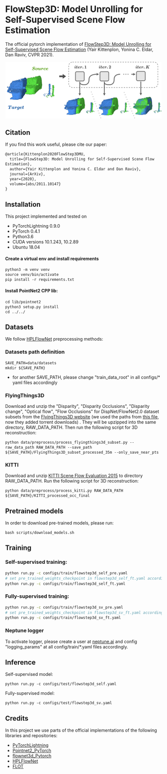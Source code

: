 # FlowStep3D: Model Unrolling for Self-Supervised Scene Flow Estimation
The official pytorch implementation of [FlowStep3D: Model Unrolling for Self-Supervised Scene Flow Estimation](https://arxiv.org/pdf/2011.10147.pdf)
(Yair Kittenplon, Yonina C. Eldar, Dan Raviv, CVPR 2021).

![frames](assets/teaser_git.png)


## Citation
If you find this work useful, please cite our paper:
```
@article{Kittenplon2020FlowStep3DMU,
  title={FlowStep3D: Model Unrolling for Self-Supervised Scene Flow Estimation},
  author={Yair Kittenplon and Yonina C. Eldar and Dan Raviv},
  journal={ArXiv},
  year={2020},
  volume={abs/2011.10147}
}
```

## Installation  
This project implemented and tested on
* PyTorchLightning 0.9.0
* PyTorch 0.4.1  
* Python3.6  
* CUDA versions 10.1.243, 10.2.89
* Ubuntu 18.04

#### Create a virtual env and install requirements  
```
python3 -m venv venv
source venv/bin/activate
pip install -r requirements.txt  
```
#### Install PointNet2 CPP lib:
```
cd lib/pointnet2
python3 setup.py install
cd ../../
```

## Datasets

We follow [HPLFlowNet](https://github.com/laoreja/HPLFlowNet) preprocessing methods:

### Datasets path definition
```
SAVE_PATH=data/datasets
mkdir ${SAVE_PATH}
```
* for another SAVE_PATH, please change "train_data_root" in all configs/* yaml files accordingly

### FlyingThings3D
Download and unzip the "Disparity", "Disparity Occlusions", "Disparity change", "Optical flow", "Flow Occlusions" for DispNet/FlowNet2.0 dataset subsets from the [FlyingThings3D website](https://lmb.informatik.uni-freiburg.de/resources/datasets/SceneFlowDatasets.en.html) (we used the paths from [this file](https://lmb.informatik.uni-freiburg.de/data/FlyingThings3D_subset/FlyingThings3D_subset_all_download_paths.txt), now they added torrent downloads) . They will be upzipped into the same directory, RAW_DATA_PATH. Then run the following script for 3D reconstruction:
```
python data/preprocess/process_flyingthings3d_subset.py --raw_data_path RAW_DATA_PATH --save_path ${SAVE_PATH}/FlyingThings3D_subset_processed_35m --only_save_near_pts
```
### KITTI
Download and unzip [KITTI Scene Flow Evaluation 2015](http://www.cvlibs.net/download.php?file=data_scene_flow.zip) to directory RAW_DATA_PATH. Run the following script for 3D reconstruction:
```
python data/preprocess/process_kitti.py RAW_DATA_PATH ${SAVE_PATH}/KITTI_processed_occ_final
```

## Pretrained models
In order to download pre-trained models, please run:
```
bash scripts/download_models.sh
```

## Training

### Self-supervised training:
```bash
python run.py -c configs/train/flowstep3d_self_pre.yaml
# set pre_trained_weights_checkpoint in flowstep3d_self_ft.yaml according to checkpoint.
python run.py -c configs/train/flowstep3d_self_ft.yaml
```
### Fully-supervised training:
```bash
python run.py -c configs/train/flowstep3d_sv_pre.yaml
# set pre_trained_weights_checkpoint in flowstep3d_sv_ft.yaml according to checkpoint.
python run.py -c configs/train/flowstep3d_sv_ft.yaml
```

### Neptune logger
To activate logger, please create a user at [neptune.ai](https://neptune.ai/) and config "logging_params" at all config/train/*.yaml files accordingly.


## Inference
Self-supervised model:
```
python run.py -c configs/test/flowstep3d_self.yaml
```
Fully-supervised model:
```
python run.py -c configs/test/flowstep3d_sv.yaml
```

## Credits
In this project we use parts of the official implementations of the following libraries and repositories:
* [PyTorchLightning](https://github.com/PyTorchLightning/pytorch-lightning)
* [Pointnet2_PyTorch](https://github.com/sshaoshuai/Pointnet2.PyTorch)
* [flownet3d_Pytorch](https://github.com/hyangwinter/flownet3d_pytorch)
* [HPLFlowNet](https://github.com/laoreja/HPLFlowNet)
* [FLOT](https://github.com/valeoai/FLOT)
